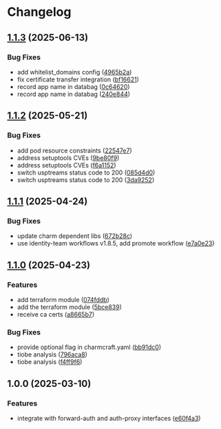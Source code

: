 # Changelog

## [1.1.3](https://github.com/canonical/oauth2-proxy-k8s-operator/compare/v1.1.2...v1.1.3) (2025-06-13)


### Bug Fixes

* add whitelist_domains config ([4965b2a](https://github.com/canonical/oauth2-proxy-k8s-operator/commit/4965b2a6b7d33bf70eda47a35fda23428fda8544))
* fix certificate transfer integration ([bf16621](https://github.com/canonical/oauth2-proxy-k8s-operator/commit/bf1662156048421c96ab00c21df0b3154e45d545))
* record app name in databag ([0c64620](https://github.com/canonical/oauth2-proxy-k8s-operator/commit/0c64620c8b4e706e6e0868965f9af7c4425a9f60))
* record app name in databag ([240e844](https://github.com/canonical/oauth2-proxy-k8s-operator/commit/240e844c59ad6e19898f9132749ced0e903792cf))

## [1.1.2](https://github.com/canonical/oauth2-proxy-k8s-operator/compare/v1.1.1...v1.1.2) (2025-05-21)


### Bug Fixes

* add pod resource constraints ([22547e7](https://github.com/canonical/oauth2-proxy-k8s-operator/commit/22547e745cdcf263ee653dd64cc0956f7b5078fc))
* address setuptools CVEs ([9be80f9](https://github.com/canonical/oauth2-proxy-k8s-operator/commit/9be80f9bb03ff7254af3aef63832b8a4cb46160f))
* address setuptools CVEs ([f6a1152](https://github.com/canonical/oauth2-proxy-k8s-operator/commit/f6a11527fc61bc6a57973b13f768d7b87d60f3fd))
* switch usptreams status code to 200 ([085d4d0](https://github.com/canonical/oauth2-proxy-k8s-operator/commit/085d4d01d92dabaa76d1eb2919495ad8690fe8c6))
* switch usptreams status code to 200 ([3da9252](https://github.com/canonical/oauth2-proxy-k8s-operator/commit/3da9252bb641068df3c3638c33795f7751157704))

## [1.1.1](https://github.com/canonical/oauth2-proxy-k8s-operator/compare/v1.1.0...v1.1.1) (2025-04-24)


### Bug Fixes

* update charm dependent libs ([672b28c](https://github.com/canonical/oauth2-proxy-k8s-operator/commit/672b28ca1d1d0ff18d3b14b11dea2f8f878d5da5))
* use identity-team workflows v1.8.5, add promote workflow ([e7a0e23](https://github.com/canonical/oauth2-proxy-k8s-operator/commit/e7a0e232a0ae94093ace0b9d27036634f4dbcdc8))

## [1.1.0](https://github.com/canonical/oauth2-proxy-k8s-operator/compare/v1.0.0...v1.1.0) (2025-04-23)


### Features

* add terraform module ([074fddb](https://github.com/canonical/oauth2-proxy-k8s-operator/commit/074fddbe66ef8d096a802336fb45d3631a58c18d))
* add the terraform module ([5bce839](https://github.com/canonical/oauth2-proxy-k8s-operator/commit/5bce839c55e599dd998c37dd66374ada45802861))
* receive ca certs ([a8665b7](https://github.com/canonical/oauth2-proxy-k8s-operator/commit/a8665b77696e7ea170eee11ab6837c00b5bb4fb4))


### Bug Fixes

* provide optional flag in charmcraft.yaml ([bb91dc0](https://github.com/canonical/oauth2-proxy-k8s-operator/commit/bb91dc0c62403ee91fc2e33e6c05227a05275abf))
* tiobe analysis ([796aca8](https://github.com/canonical/oauth2-proxy-k8s-operator/commit/796aca85062b91a1990ebf036b140d4952607f5a))
* tiobe analysis ([f4ff9f6](https://github.com/canonical/oauth2-proxy-k8s-operator/commit/f4ff9f6ab68eaa804d4b3f104ddd527cb65425a9))

## 1.0.0 (2025-03-10)


### Features

* integrate with forward-auth and auth-proxy interfaces ([e60f4a3](https://github.com/canonical/oauth2-proxy-k8s-operator/commit/e60f4a3be8a7b693cfaa793a1ab673418825ca4b))
